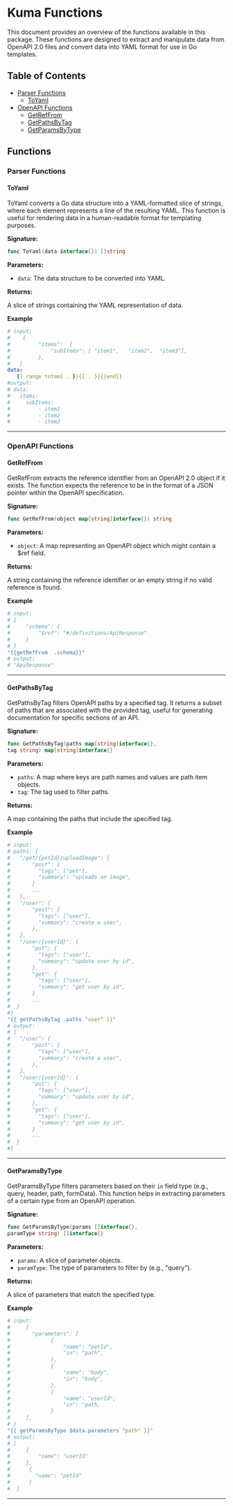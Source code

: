 # Kuma Functions

This document provides an overview of the functions available in this package. These functions are designed to extract and manipulate data from OpenAPI 2.0 files and convert data into YAML format for use in Go templates.

## Table of Contents

- [Parser Functions](#parser-functions)
  - [ToYaml](#toyaml)
- [OpenAPI Functions](#openapi-functions)
  - [GetRefFrom](#getreffrom)
  - [GetPathsByTag](#getpathsbytag)
  - [GetParamsByType](#getparamsbytype)

## Functions

### Parser Functions

#### ToYaml

ToYaml converts a Go data structure into a YAML-formatted slice of strings, where each element represents a line of the resulting YAML. This function is useful for rendering data in a human-readable format for templating purposes.

**Signature:**

```go
func ToYaml(data interface{}) []string
```

**Parameters:**

- `data`: The data structure to be converted into YAML.

**Returns:**

A slice of strings containing the YAML representation of data.

**Example**

```yaml
# input:
#    {
#         "items":  {
#             "subItems": [ "item1",   "item2",  "item3"],
#         },
#   }
data:
   {{ range toYaml . }}{{ . }}{{end}}
#output:
# data:
#   items:
#     subItems:
#         - item1
#         - item2
#         - item3
```

---

### OpenAPI Functions

#### GetRefFrom

GetRefFrom extracts the reference identifier from an OpenAPI 2.0 object if it exists. The function expects the reference to be in the format of a JSON pointer within the OpenAPI specification.

**Signature:**

```go
func GetRefFrom(object map[string]interface{}) string
```

**Parameters:**

- `object`: A map representing an OpenAPI object which might contain a $ref field.

**Returns:**

A string containing the reference identifier or an empty string if no valid reference is found.

**Example**

```yaml
# input:
# {
#     "schema": {
#         "$ref": "#/definitions/ApiResponse"
#     }
# }
"{{getRefFrom  .schema}}"
# output:
# "ApiResponse"
```

---

#### GetPathsByTag

GetPathsByTag filters OpenAPI paths by a specified tag. It returns a subset of paths that are associated with the provided tag, useful for generating documentation for specific sections of an API.

**Signature:**

```go
func GetPathsByTag(paths map[string]interface{},
tag string) map[string]interface{}
```

**Parameters:**

- `paths`: A map where keys are path names and values are path item objects.
- `tag`: The tag used to filter paths.

**Returns:**

A map containing the paths that include the specified tag.

**Example**

```yaml
# input:
# paths: {
#   "/pet/{petId}/uploadImage": {
#       "post": {
#         "tags": ["pet"],
#         "summary": "uploads an image",
#       }
#       ...
#   },
#   "/user": {
#       "post": {
#         "tags": ["user"],
#         "summary": "create a user",
#       },
#   },
#   "/user/{userId}": {
#       "put": {
#         "tags": ["user"],
#         "summary": "update user by id",
#       },
#       "get": {
#         "tags": ["user"],
#         "summary": "get user by id",
#       }
#       ...
#  }
#}
"{{ getPathsByTag .paths "user" }}"
# output:
# {
#   "/user": {
#       "post": {
#         "tags": ["user"],
#         "summary": "create a user",
#       },
#   },
#   "/user/{userId}": {
#       "put": {
#         "tags": ["user"],
#         "summary": "update user by id",
#       },
#       "get": {
#         "tags": ["user"],
#         "summary": "get user by id",
#       }
#       ...
#  }
#}
```

---

#### GetParamsByType

GetParamsByType filters parameters based on their `in` field type (e.g., query, header, path, formData). This function helps in extracting parameters of a certain type from an OpenAPI operation.

**Signature:**

```go
func GetParamsByType(params []interface{},
paramType string) []interface{}
```

**Parameters:**

- `params`: A slice of parameter objects.
- `paramType`: The type of parameters to filter by (e.g., "query").

**Returns:**

A slice of parameters that match the specified type.

**Example**

```yaml
# input:
#     {
#       "parameters": [
#             {
#                 "name": "petId",
#                 "in": "path",
#             },
#             {
#                 "name": "body",
#                 "in": "body",
#             },
#             {
#                 "name": "userId",
#                 "in": "path,
#             }
#     ],
# }
"{{ getParamsByType $data.parameters "path" }}"
# output:
# [
#     {
#         "name": "userId"
#     },
#      {
#        "name": "petId"
#      }
#  ]
```

---
